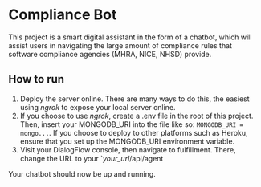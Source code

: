 # Compliance Bot
This project is a smart digital assistant in the form of a chatbot, which will assist users in navigating the large amount of compliance rules that software compliance agencies (MHRA, NICE, NHSD) provide.

## How to run

1. Deploy the server online. There are many ways to do this, the easiest using *ngrok* to expose your local server online.
2. If you choose to use *ngrok*, create a .env file in the root of this project. Then, insert your MONGODB_URI into the file like so: `MONGODB_URI = mongo...`. If you choose to deploy to other platforms such as Heroku, ensure that you set up the MONGODB_URI environment variable.
3. Visit your DialogFlow console, then navigate to fulfillment. There, change the URL to your `*your_url*/api/agent

Your chatbot should now be up and running.